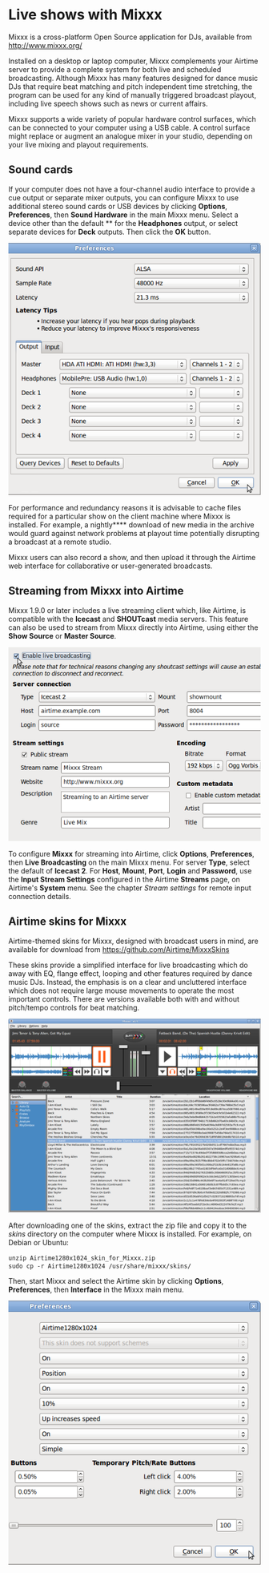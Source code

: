 Live shows with Mixxx
=====================

Mixxx is a cross-platform Open Source application for DJs, available from <http://www.mixxx.org/>

Installed on a desktop or laptop computer, Mixxx complements your Airtime server to provide a complete system for both live and scheduled broadcasting. Although Mixxx has many features designed for dance music DJs that require beat matching and pitch independent time stretching, the program can be used for any kind of manually triggered broadcast playout, including live speech shows such as news or current affairs.

Mixxx supports a wide variety of popular hardware control surfaces, which can be connected to your computer using a USB cable. A control surface might replace or augment an analogue mixer in your studio, depending on your live mixing and playout requirements.

Sound cards
-----------

If your computer does not have a four-channel audio interface to provide a cue output or separate mixer outputs, you can configure Mixxx to use additional stereo sound cards or USB devices by clicking **Options**, **Preferences**, then **Sound Hardware** in the main Mixxx menu. Select a device other than the default ** for the **Headphones** output, or select separate devices for **Deck** outputs. Then click the **OK** button.

![](static/Screenshot375-Mixxx_sound_hardware.png)

For performance and redundancy reasons it is advisable to cache files required for a particular show on the client machine where Mixxx is installed. For example, a nightly**** download of new media in the archive would guard against network problems at playout time potentially disrupting a broadcast at a remote studio.

Mixxx users can also record a show, and then upload it through the Airtime web interface for collaborative or user-generated broadcasts.

Streaming from Mixxx into Airtime
---------------------------------

Mixxx 1.9.0 or later includes a live streaming client which, like Airtime, is compatible with the **Icecast** and **SHOUTcast** media servers. This feature can also be used to stream from Mixxx directly into Airtime, using either the **Show Source** or **Master Source**.

![](static/Screenshot369-Mixxx_streaming_preferences.png)

To configure **Mixxx** for streaming into Airtime, click **Options**, **Preferences**, then **Live Broadcasting** on the main Mixxx menu. For server **Type**, select the default of **Icecast 2**. For **Host**, **Mount**, **Port**, **Login** and **Password**, use the **Input Stream Settings** configured in the Airtime **Streams** page, on Airtime's **System** menu. See the chapter *Stream settings* for remote input connection details.

Airtime skins for Mixxx
-----------------------

Airtime-themed skins for Mixxx, designed with broadcast users in mind, are available for download from <https://github.com/Airtime/MixxxSkins>

These skins provide a simplified interface for live broadcasting which do away with EQ, flange effect, looping and other features required by dance music DJs. Instead, the emphasis is on a clear and uncluttered interface which does not require large mouse movements to operate the most important controls. There are versions available both with and without pitch/tempo controls for beat matching.

![](static/Screenshot124-Airtime_skin_for_Mixxx.png)

After downloading one of the skins, extract the zip file and copy it to the *skins* directory on the computer where Mixxx is installed. For example, on Debian or Ubuntu:

    unzip Airtime1280x1024_skin_for_Mixxx.zip
    sudo cp -r Airtime1280x1024 /usr/share/mixxx/skins/

Then, start Mixxx and select the Airtime skin by clicking **Options**, **Preferences**, then **Interface** in the Mixxx main menu.

![](static/Screenshot125-Mixxx_interface_preferences.png) 


